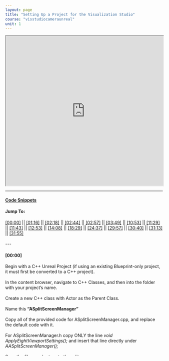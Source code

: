 ```yaml
---
layout: page
title: "Setting Up a Project for the Visualization Studio"
course: "visstudiocameraunreal"
unit: 1
---
```



<iframe src="https://www.youtube.com/embed/ewRKuI49vPQ" name="embed"
width="100%" height="480" title="Visualization Studio Unreal Engine Setup Walkthrough" allow="autoplay" allowfullscreen="true"></iframe>



---

#### <a href="codesnippets.html" target="_blank">Code Snippets</a>
<h4>Jump To:</h4>
<p1>
<a href="https://www.youtube.com/embed/ewRKuI49vPQ?start=0&autoplay=1" target="embed" allow="autoplay" onclick="location.href = '#[00:00]'" >[00:00]</a>  ||  
<a href="https://www.youtube.com/embed/ewRKuI49vPQ?start=76&autoplay=1" target="embed" allow="autoplay" onclick="location.href = '#[01:16]'" >[01:16]</a>  ||  
<a href="https://www.youtube.com/embed/ewRKuI49vPQ?start=138&autoplay=1" target="embed" allow="autoplay" onclick="location.href = '#[02:18]'" >[02:18]</a>  ||  
<a href="https://www.youtube.com/embed/ewRKuI49vPQ?start=164&autoplay=1" target="embed" allow="autoplay" onclick="location.href = '#[02:44]'" >[02:44]</a>  ||  
<a href="https://www.youtube.com/embed/ewRKuI49vPQ?start=177&autoplay=1" target="embed" allow="autoplay" onclick="location.href = '#[02:57]'" >[02:57]</a>  ||  
<a href="https://www.youtube.com/embed/ewRKuI49vPQ?start=229&autoplay=1" target="embed" allow="autoplay" onclick="location.href = '#[03:49]'" >[03:49]</a>  ||  
<a href="https://www.youtube.com/embed/ewRKuI49vPQ?start=653&autoplay=1" target="embed" allow="autoplay" onclick="location.href = '#[10:53]'" >[10:53]</a>  ||  
<a href="https://www.youtube.com/embed/ewRKuI49vPQ?start=689&autoplay=1" target="embed" allow="autoplay" onclick="location.href = '#[11:29]'" >[11:29]</a>  ||  
<a href="https://www.youtube.com/embed/ewRKuI49vPQ?start=703&autoplay=1" target="embed" allow="autoplay" onclick="location.href = '#[11:43]'" >[11:43]</a>  ||  
<a href="https://www.youtube.com/embed/ewRKuI49vPQ?start=773&autoplay=1" target="embed" allow="autoplay" onclick="location.href = '#[12:53]'" >[12:53]</a>  ||  
<a href="https://www.youtube.com/embed/ewRKuI49vPQ?start=848&autoplay=1" target="embed" allow="autoplay" onclick="location.href = '#[14:08]'" >[14:08]</a>  ||  
<a href="https://www.youtube.com/embed/ewRKuI49vPQ?start=1109&autoplay=1" target="embed" allow="autoplay" onclick="location.href = '#[18:29]'" >[18:29]</a>  ||  
<a href="https://www.youtube.com/embed/ewRKuI49vPQ?start=1477&autoplay=1" target="embed" allow="autoplay" onclick="location.href = '#[24:37]'" >[24:37]</a>  ||  
<a href="https://www.youtube.com/embed/ewRKuI49vPQ?start=1797&autoplay=1" target="embed" allow="autoplay" onclick="location.href = '#[29:57]'" >[29:57]</a>  ||  
<a href="https://www.youtube.com/embed/ewRKuI49vPQ?start=1840&autoplay=1" target="embed" allow="autoplay" onclick="location.href = '#[30:40]'" >[30:40]</a>  ||  
<a href="https://www.youtube.com/embed/ewRKuI49vPQ?start=1873&autoplay=1" target="embed" allow="autoplay" onclick="location.href = '#[31:13]'" >[31:13]</a>  ||  
<a href="https://www.youtube.com/embed/ewRKuI49vPQ?start=1915&autoplay=1" target="embed" allow="autoplay" onclick="location.href = '#[31:55]'" >[31:55]</a><br><br>
</p1>
---

<div style="height: 350px; overflow: scroll;">
<p id="[00:00]"><h4>[00:00]</h4>

Begin with a C++ Unreal Project (if using an existing Blueprint-only project, it must first be converted to a C++ project).
<br><br>
In the content browser, navigate to C++ Classes, and then into the folder with your project’s name.
<br><br>
Create a new C++ class with Actor as the Parent Class. 
<br><br>
Name this <b>“ASplitScreenManager”</b>
<br><br>
Copy all of the provided code for ASplitScreenManager.cpp, and replace the default code with it.
<br><br>
For ASplitScreenManager.h copy ONLY the line <em>void ApplyEightViewportSettings();</em> and insert that line directly under <em>AASplitScreenManager();</em>
<br><br>
Save the files, and return to the editor.
<br><br>
</p>

<p id="[01:16]"><h4>[01:16]</h4>

Create another C++ class, being sure to check “Show All Classes”
<br><br>
Search for and select GameInstance as the parent class.
<br><br>
Name this <b>“VizStudioGameInstance”</b>
<br><br>
Like before, copy all of the provided code for VizStudioGameInstance.cpp, and replace the default code.
<br><br>
For VizStudioGameInstance.h, only the lines from  <em>public:</em>  to <em>ULocalPlayer…</em>  need to be copied from the provided code and pasted just below <em>GENERATED_BODY()</em> in Visual Studio.
<br><br>
</p>

<p id="[02:18]"><h4>[02:18]</h4>

Back in the editor, create one more C++ class, and select GameViewportClient as the parent class.
<br><br>
Name this <b>“VizStudioGameViewportClient”</b>
<br><br>
This requires no additional code.
<br><br>
</p>

<p id="[02:44]"><h4>[02:44]</h4>

Now create a Blueprint class from ASplitScreenManager.
<br><br>
Name this <b>“ASplitScreenManagerBP”</b>
<br><br>
This should be placed in your project’s Content folder. Go there now.
<br><br>
</p>

<p id="[02:57]"><h4>[02:57]</h4>

Now to create a few more Blueprint classes.
<br><br>
Create a Pawn class, and name it <b>“VizCameraReceiverPawn”</b>
<br><br>
Create a Game Mode Base class, and name it <b>“VizGameMode”</b>
<br><br>
Create another Pawn class, and name it <b>“VizParentPawn”</b>
<br><br>
Finally, create a Player Controller class, and name it <b>“VizPlayerController”</b>
<br><br>
</p>

<p id="[03:49]"><h4>[03:49]</h4>

Open up the VizGameMode Blueprint.
<br><br>
Follow along with the video to continue setting up the VizGameMode.
<br><br>
</p>

<p id="[10:53]"><h4>[10:53]</h4>

At this point, be sure that the Possess node inside your collapsed Change First Player To A Parent Pawn node has an execute output running to the collapsed node’s Outputs node.
<br><em>
Even if the collapsed nodes appear to be connected from the Event Graph, they will not be if this change is not made.</em>
<br><br>
From here, continue following along with the video to set up Panini Projection in the Construction Script.
<br><br>
</p>

<p id="[11:29]"><h4>[11:29]</h4>

Go to VizGameMode’s Class Defaults, and change the Default Pawn Class to <b>VizCameraReceiverPawn</b>, <em>NOT VizParentPawn</em>
<br><br>
Set the HUD class to None
<br><br>
With that, the VizGameMode Blueprint is set up.
<br><br>
</p>

<p id="[11:43]"><h4>[11:43]</h4>

<em>*Technically, this section is optional if you do not plan to move the player in your project, or if you simply do not want vignetting when moving. If that is the case, skip to [14:08].</em>
<br><br>
Now, make a new material named Blur_PP.
<br><br>
Follow the video closely for steps.
<br><br>
</p>

<p id="[12:53]"><h4>[12:53]</h4>

It is important to note that the Input names on the Custom node are case sensitive. For example, “uv” can <b>NOT</b> be changed to “UV” without the code needing to be changed.
<br><br>
Be sure to replace the default code in the Custom node with the code provided.
<br><br>
</p>

<p id="[14:08]"><h4>[14:08]</h4>

Open the VizParentPawn Blueprint.
<br><br>
<em>*If you do not want movement functionality for your player, all you need for the following section is to follow the setup instructions for Event BeginPlay, and connect a GetActorTransform node to the SpawnActor node’s Spawn Transform pin as seen starting at [16:40]. </em>
<br><br>
</p>

<p id="[18:29]"><h4>[18:29]</h4>

<em>*If you do not want vignetting during player movement, skip ahead to [30:40].</em>
<br><br>
</p>

<p id="[24:37]"><h4>[24:37]</h4>

You do not need to enter these values yet. At [29:57] a compiler error will require that the nodes be refreshed, and the values will be reset to their defaults. Hold off on entering those values for now.
<br><br>
</p>

<p id="[29:57]"><h4>[29:57]</h4>

This compiler error is just Unreal not understanding that the old input names in the nodes have been changed. Unfortunately, this does mean that the values will need to be input again after the nodes are refreshed if you entered them earlier.
<br><br>
</p>

<p id="[30:40]"><h4>[30:40]</h4>

Back in the VizParentPawn’s EventGraph, set up the Possessed Event.
<br><br>
</p>

<p id="[31:13]"><h4>[31:13]</h4>

Now, open the VizCameraReceiverPawn Blueprint, and follow the video to set up the camera for correct use in the Visualization Studio.
<br><br>
</p>

<p id="[31:55]"><h4>[31:55]</h4>

Lastly, open the Project Settings, and change the Default GameMode and Game Instance classes to VizGameMode and VizStudioGameInstance, respectively.
<br><br>
</p>

</div>